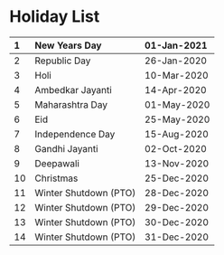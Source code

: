 # Holiday List

| 1 | New Years Day | 01-Jan-2021 |
| :--- | :--- | :--- |
| 2 | Republic Day | 26-Jan-2020 |
| 3 | Holi | 10-Mar-2020 |
| 4 | Ambedkar Jayanti | 14-Apr-2020 |
| 5 | Maharashtra Day | 01-May-2020 |
| 6 | Eid | 25-May-2020 |
| 7 | Independence Day | 15-Aug-2020 |
| 8 | Gandhi Jayanti | 02-Oct-2020 |
| 9 | Deepawali | 13-Nov-2020 |
| 10 | Christmas | 25-Dec-2020 |
| 11 | Winter Shutdown \(PTO\) | 28-Dec-2020 |
| 12 | Winter Shutdown \(PTO\) | 29-Dec-2020 |
| 13 | Winter Shutdown \(PTO\) | 30-Dec-2020 |
| 14 | Winter Shutdown \(PTO\) | 31-Dec-2020 |



